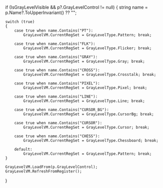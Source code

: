 if (IsGrayLevelVisible && p?.GrayLevelControl != null)
{
    string name = p.Name?.ToUpperInvariant() ?? "";

    switch (true)
    {
        case true when name.Contains("PT"):
            GrayLevelVM.CurrentRegSet = GrayLevelType.Pattern; break;

        case true when name.Contains("FLK"):
            GrayLevelVM.CurrentRegSet = GrayLevelType.Flicker; break;

        case true when name.Contains("GRAY"):
            GrayLevelVM.CurrentRegSet = GrayLevelType.Gray; break;

        case true when name.Contains("CROSS"):
            GrayLevelVM.CurrentRegSet = GrayLevelType.Crosstalk; break;

        case true when name.Contains("PIXEL"):
            GrayLevelVM.CurrentRegSet = GrayLevelType.Pixel; break;

        case true when name.Contains("LINE"):
            GrayLevelVM.CurrentRegSet = GrayLevelType.Line; break;

        case true when name.Contains("CURSOR_BG"):
            GrayLevelVM.CurrentRegSet = GrayLevelType.CursorBg; break;

        case true when name.Contains("CURSOR"):
            GrayLevelVM.CurrentRegSet = GrayLevelType.Cursor; break;

        case true when name.Contains("CHESS"):
            GrayLevelVM.CurrentRegSet = GrayLevelType.Chessboard; break;

        default:
            GrayLevelVM.CurrentRegSet = GrayLevelType.Pattern; break;
    }

    GrayLevelVM.LoadFrom(p.GrayLevelControl);
    GrayLevelVM.RefreshFromRegister();
}
